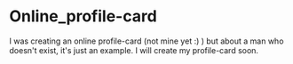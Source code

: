 # Online_profile-card
I was creating an online profile-card (not mine yet :) ) but about a man who doesn't exist, it's just an example.
I will create my profile-card soon. 
